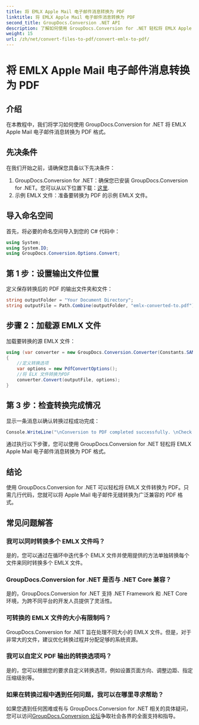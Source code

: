 ```yaml
---
title: 将 EMLX Apple Mail 电子邮件消息转换为 PDF
linktitle: 将 EMLX Apple Mail 电子邮件消息转换为 PDF
second_title: GroupDocs.Conversion .NET API
description: 了解如何使用 GroupDocs.Conversion for .NET 轻松将 EMLX Apple Mail 电子邮件消息转换为 PDF。简化您的文档管理任务。
weight: 15
url: /zh/net/convert-files-to-pdf/convert-emlx-to-pdf/
---
```


# 将 EMLX Apple Mail 电子邮件消息转换为 PDF

## 介绍
在本教程中，我们将学习如何使用 GroupDocs.Conversion for .NET 将 EMLX Apple Mail 电子邮件消息转换为 PDF 格式。
## 先决条件
在我们开始之前，请确保您具备以下先决条件：
1.  GroupDocs.Conversion for .NET：确保您已安装 GroupDocs.Conversion for .NET。您可以从以下位置下载：[这里](https://releases.groupdocs.com/conversion/net/).
2. 示例 EMLX 文件：准备要转换为 PDF 的示例 EMLX 文件。

## 导入命名空间
首先，将必要的命名空间导入到您的 C# 代码中：
```csharp
using System;
using System.IO;
using GroupDocs.Conversion.Options.Convert;
```
## 第 1 步：设置输出文件位置
定义保存转换后的 PDF 的输出文件夹和文件：
```csharp
string outputFolder = "Your Document Directory";
string outputFile = Path.Combine(outputFolder, "emlx-converted-to.pdf");
```
## 步骤 2：加载源 EMLX 文件
加载要转换的源 EMLX 文件：
```csharp
using (var converter = new GroupDocs.Conversion.Converter(Constants.SAMPLE_EMLX))
{
    //定义转换选项
    var options = new PdfConvertOptions();
    //将 ELX 文件转换为PDF
    converter.Convert(outputFile, options);
}
```
## 第 3 步：检查转换完成情况
显示一条消息以确认转换过程成功完成：
```csharp
Console.WriteLine("\nConversion to PDF completed successfully. \nCheck output in {0}", outputFolder);
```
通过执行以下步骤，您可以使用 GroupDocs.Conversion for .NET 轻松将 EMLX Apple Mail 电子邮件消息转换为 PDF 格式。

## 结论
使用 GroupDocs.Conversion for .NET 可以轻松将 EMLX 文件转换为 PDF。只需几行代码，您就可以将 Apple Mail 电子邮件无缝转换为广泛兼容的 PDF 格式。
## 常见问题解答
### 我可以同时转换多个 EMLX 文件吗？
是的，您可以通过在循环中迭代多个 EMLX 文件并使用提供的方法单独转换每个文件来同时转换多个 EMLX 文件。
### GroupDocs.Conversion for .NET 是否与 .NET Core 兼容？
是的，GroupDocs.Conversion for .NET 支持 .NET Framework 和 .NET Core 环境，为跨不同平台的开发人员提供了灵活性。
### 可转换的 EMLX 文件的大小有限制吗？
GroupDocs.Conversion for .NET 旨在处理不同大小的 EMLX 文件。但是，对于非常大的文件，建议优化转换过程并分配足够的系统资源。
### 我可以自定义 PDF 输出的转换选项吗？
是的，您可以根据您的要求自定义转换选项，例如设置页面方向、调整边距、指定压缩级别等。
### 如果在转换过程中遇到任何问题，我可以在哪里寻求帮助？
如果您遇到任何困难或有与 GroupDocs.Conversion for .NET 相关的具体疑问，您可以访问[GroupDocs.Conversion 论坛](https://forum.groupdocs.com/c/conversion/11)争取社会各界的全面支持和指导。